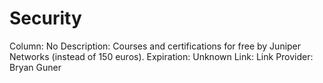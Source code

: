 # Security

Column: No
Description: Courses and certifications for free by Juniper Networks (instead of 150 euros).
Expiration: Unknown
Link: Link
Provider: Bryan Guner
